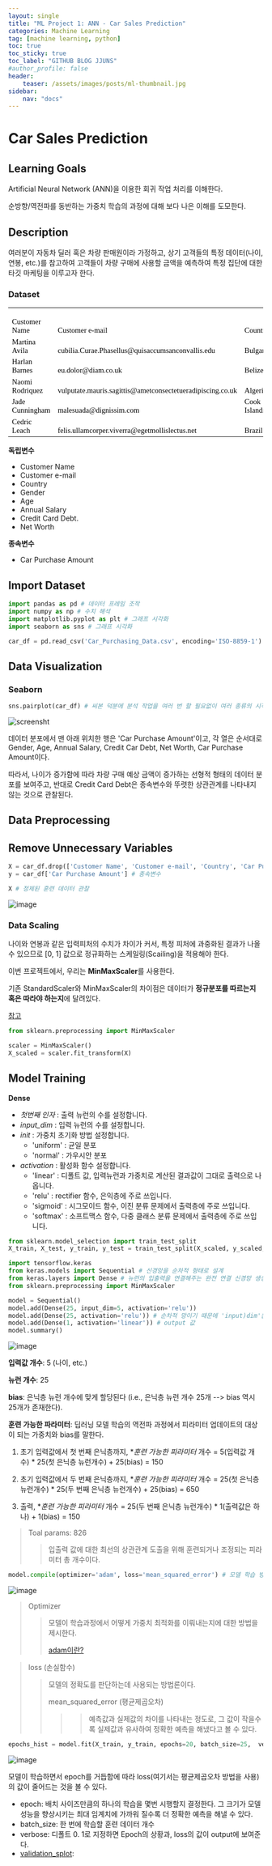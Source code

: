 ```yaml
---
layout: single
title: "ML Project 1: ANN - Car Sales Prediction"
categories: Machine Learning
tag: [machine learning, python]
toc: true
toc_sticky: true
toc_label: "GITHUB BLOG JJUNS"
#author_profile: false
header:
    teaser: /assets/images/posts/ml-thumbnail.jpg
sidebar:
    nav: "docs"
---
```


# Car Sales Prediction

## Learning Goals
Artificial Neural Network (ANN)을 이용한 회귀 작업 처리를 이해한다.

순방향/역전파를 동반하는 가중치 학습의 과정에 대해 보다 나은 이해를 도모한다.

## Description
여러분이 자동차 딜러 혹은 차량 판매원이라 가정하고, 상기 고객들의 특정 데이터(나이, 연봉, etc.)를 참고하여 고객들이 차량 구매에 사용할 금액을 예측하여 특정 집단에 대한 타깃 마케팅을 이루고자 한다.

### Dataset
<html>
  <head>
      <meta http-equiv="Content-Type" content="text/html; charset=utf-8">
      <meta name="generator" content="PhpSpreadsheet, https://github.com/PHPOffice/PhpSpreadsheet">
      <meta name="author" content="owner" />
    <style type="text/css">
      html { font-family:Calibri, Arial, Helvetica, sans-serif; font-size:11pt; background-color:white }
      a.comment-indicator:hover + div.comment { background:#ffd; position:absolute; display:block; border:1px solid black; padding:0.5em }
      a.comment-indicator { background:red; display:inline-block; border:1px solid black; width:0.5em; height:0.5em }
      div.comment { display:none }
      table { border-collapse:collapse; page-break-after:always }
      .gridlines td { border:1px dotted black }
      .gridlines th { border:1px dotted black }
      .b { text-align:center }
      .e { text-align:center }
      .f { text-align:right }
      .inlineStr { text-align:left }
      .n { text-align:right }
      .s { text-align:left }
      td.style0 { vertical-align:bottom; border-bottom:none #000000; border-top:none #000000; border-left:none #000000; border-right:none #000000; color:#000000; font-family:'Calibri'; font-size:11pt; background-color:white }
      th.style0 { vertical-align:bottom; border-bottom:none #000000; border-top:none #000000; border-left:none #000000; border-right:none #000000; color:#000000; font-family:'Calibri'; font-size:11pt; background-color:white }
      table.sheet0 col.col0 { width:42pt }
      table.sheet0 col.col1 { width:42pt }
      table.sheet0 col.col2 { width:42pt }
      table.sheet0 col.col3 { width:42pt }
      table.sheet0 col.col4 { width:42pt }
      table.sheet0 col.col5 { width:42pt }
      table.sheet0 col.col6 { width:42pt }
      table.sheet0 col.col7 { width:42pt }
      table.sheet0 col.col8 { width:42pt }
      table.sheet0 tr { height:15pt }
    </style>
  </head>
  <body>
<style>
@page { margin-left: 0.7in; margin-right: 0.7in; margin-top: 0.75in; margin-bottom: 0.75in; }
body { margin-left: 0.7in; margin-right: 0.7in; margin-top: 0.75in; margin-bottom: 0.75in; }
</style>
    <table border="0" cellpadding="0" cellspacing="0" id="sheet0" class="sheet0 gridlines">
        <col class="col0">
        <col class="col1">
        <col class="col2">
        <col class="col3">
        <col class="col4">
        <col class="col5">
        <col class="col6">
        <col class="col7">
        <col class="col8">
        <tbody>
          <tr class="row0">
            <td class="column0 style0 s">Customer Name</td>
            <td class="column1 style0 s">Customer e-mail</td>
            <td class="column2 style0 s">Country</td>
            <td class="column3 style0 s">Gender</td>
            <td class="column4 style0 s">Age</td>
            <td class="column5 style0 s">Annual Salary</td>
            <td class="column6 style0 s">Credit Card Debt</td>
            <td class="column7 style0 s">Net Worth</td>
            <td class="column8 style0 s">Car Purchase Amount</td>
          </tr>
          <tr class="row1">
            <td class="column0 style0 s">Martina Avila</td>
            <td class="column1 style0 s">cubilia.Curae.Phasellus@quisaccumsanconvallis.edu</td>
            <td class="column2 style0 s">Bulgaria</td>
            <td class="column3 style0 n">0</td>
            <td class="column4 style0 n">41.8517198</td>
            <td class="column5 style0 n">62812.09301</td>
            <td class="column6 style0 n">11609.38091</td>
            <td class="column7 style0 n">238961.2505</td>
            <td class="column8 style0 n">35321.45877</td>
          </tr>
          <tr class="row2">
            <td class="column0 style0 s">Harlan Barnes</td>
            <td class="column1 style0 s">eu.dolor@diam.co.uk</td>
            <td class="column2 style0 s">Belize</td>
            <td class="column3 style0 n">0</td>
            <td class="column4 style0 n">40.87062335</td>
            <td class="column5 style0 n">66646.89292</td>
            <td class="column6 style0 n">9572.957136</td>
            <td class="column7 style0 n">530973.9078</td>
            <td class="column8 style0 n">45115.52566</td>
          </tr>
          <tr class="row3">
            <td class="column0 style0 s">Naomi Rodriquez</td>
            <td class="column1 style0 s">vulputate.mauris.sagittis@ametconsectetueradipiscing.co.uk</td>
            <td class="column2 style0 s">Algeria</td>
            <td class="column3 style0 n">1</td>
            <td class="column4 style0 n">43.15289747</td>
            <td class="column5 style0 n">53798.55112</td>
            <td class="column6 style0 n">11160.35506</td>
            <td class="column7 style0 n">638467.1773</td>
            <td class="column8 style0 n">42925.70921</td>
          </tr>
          <tr class="row4">
            <td class="column0 style0 s">Jade Cunningham</td>
            <td class="column1 style0 s">malesuada@dignissim.com</td>
            <td class="column2 style0 s">Cook Islands</td>
            <td class="column3 style0 n">1</td>
            <td class="column4 style0 n">58.27136945</td>
            <td class="column5 style0 n">79370.03798</td>
            <td class="column6 style0 n">14426.16485</td>
            <td class="column7 style0 n">548599.0524</td>
            <td class="column8 style0 n">67422.36313</td>
          </tr>
          <tr class="row5">
            <td class="column0 style0 s">Cedric Leach</td>
            <td class="column1 style0 s">felis.ullamcorper.viverra@egetmollislectus.net</td>
            <td class="column2 style0 s">Brazil</td>
            <td class="column3 style0 n">1</td>
            <td class="column4 style0 n">57.31374945</td>
            <td class="column5 style0 n">59729.1513</td>
            <td class="column6 style0 n">5358.712177</td>
            <td class="column7 style0 n">560304.0671</td>
            <td class="column8 style0 n">55915.46248</td>
          </tr>
        </tbody>
    </table>
  </body>
</html>

**독립변수**
- Customer Name
- Customer e-mail
- Country
- Gender
- Age
- Annual Salary
- Credit Card Debt.
- Net Worth

**종속변수**
- Car Purchase Amount

## Import Dataset

```python
import pandas as pd # 데이터 프레임 조작
import numpy as np # 수치 해석
import matplotlib.pyplot as plt # 그래프 시각화
import seaborn as sns # 그래프 시각화

car_df = pd.read_csv('Car_Purchasing_Data.csv', encoding='ISO-8859-1') # 데이터셋이 '@'와 같은 특수문자를 포함하기 때문에 상기 인코딩 설정을 해줘야한다.
```

## Data Visualization

### Seaborn

```python
sns.pairplot(car_df) # 씨본 덕분에 분석 작업을 여러 번 할 필요없이 여러 종류의 시각화를 보여준다
```

![screensht](https://user-images.githubusercontent.com/39285147/180380848-d3772ba0-a21b-416b-8139-534c7a3aa721.JPG)

데이터 분포에서 맨 아래 위치한 행은 'Car Purchase Amount'이고, 각 열은 순서대로 Gender, Age, Annual Salary, Credit Car Debt, Net Worth, Car Purchase Amount이다.

따라서, 나이가 증가함에 따라 차량 구매 예상 금액이 증가하는 선형적 형태의 데이터 분포를 보여주고, 반대로 Credit Card Debt은 종속변수와 뚜렷한 상관관계를 나타내지 않는 것으로 관찰된다.

## Data Preprocessing
## Remove Unnecessary Variables
```python
X = car_df.drop(['Customer Name', 'Customer e-mail', 'Country', 'Car Purchase Amount'], axis = 1) # 종속변수에 영향을 끼치지 않는 불필요한 입력피처를 제거한다.
y = car_df['Car Purchase Amount'] # 종속변수

X # 정제된 훈련 데이터 관찰
```

![image](https://user-images.githubusercontent.com/39285147/180381916-2051d577-51ec-4ff8-be80-0685754f456b.png)

### Data Scaling
나이와 연봉과 같은 입력피처의 수치가 차이가 커서, 특정 피처에 과중화된 결과가 나올 수 있으므로 [0, 1] 값으로 정규화하는 스케일링(Scailing)을 적용해야 한다.

이번 프로젝트에서, 우리는 **MinMaxScaler**를 사용한다.

기존 StandardScaler와 MinMaxScaler의 차이점은 데이터가 **정규분포를 따르는지 혹은 따라야 하는지**에 달려있다.

[참고](https://velog.io/@ljs7463/%ED%94%BC%EC%B2%98-%EC%8A%A4%EC%BC%80%EC%9D%BC%EB%A7%81StandardScalerMinMaxScaler)

```python
from sklearn.preprocessing import MinMaxScaler

scaler = MinMaxScaler()
X_scaled = scaler.fit_transform(X)

```

## Model Training

**Dense**
- *첫번째 인자* : 출력 뉴런의 수를 설정합니다.
- *input_dim* : 입력 뉴런의 수를 설정합니다.
- *init* : 가중치 초기화 방법 설정합니다.
  - 'uniform' : 균일 분포
  - 'normal' : 가우시안 분포
- *activation* : 활성화 함수 설정합니다.
  - 'linear' : 디폴트 값, 입력뉴런과 가중치로 계산된 결과값이 그대로 출력으로 나옵니다.
  - 'relu' : rectifier 함수, 은익층에 주로 쓰입니다.
  - 'sigmoid' : 시그모이드 함수, 이진 분류 문제에서 출력층에 주로 쓰입니다.
  - 'softmax' : 소프트맥스 함수, 다중 클래스 분류 문제에서 출력층에 주로 쓰입니다.


```python
from sklearn.model_selection import train_test_split
X_train, X_test, y_train, y_test = train_test_split(X_scaled, y_scaled, test_size = 0.25) # Create training and test set

import tensorflow.keras
from keras.models import Sequential # 신경망을 순차적 형태로 설계
from keras.layers import Dense # 뉴런의 입출력을 연결해주는 완전 연결 신경망 생성
from sklearn.preprocessing import MinMaxScaler

model = Sequential()
model.add(Dense(25, input_dim=5, activation='relu'))
model.add(Dense(25, activation='relu')) # 순차적 망이기 때문에 'input)dim'은 다시 쓰지 않아도 된다.
model.add(Dense(1, activation='linear')) # output 값
model.summary()
```


![image](https://user-images.githubusercontent.com/39285147/180387209-a42f1385-dacc-45a3-a844-0ea2c3384262.png)


**입력값 개수**: 5 (나이, etc.)

**뉴런 개수**: 25

**bias**: 은닉층 뉴런 개수에 맞게 할당된다 (i.e., 은닉층 뉴런 개수 25개 --> bias 역시 25개가 존재한다).

**훈련 가능한 파라미터**: 딥러닝 모델 학습의 역전파 과정에서 피라미터 업데이트의 대상이 되는 가중치와 bias를 말한다.

1. 초기 입력값에서 첫 번째 은닉층까지, **훈련 가능한 피라미터* 개수 = 5(입력값 개수) * 25(첫 은닉층 뉴런개수) + 25(bias) = 150

2. 초기 입력값에서 두 번째 은닉층까지, **훈련 가능한 피라미터* 개수 =  25(첫 은닉층 뉴런개수) * 25(두 번째 은닉층 뉴런개수) + 25(bias) = 650

3. 출력, **훈련 가능한 피라미터* 개수 = 25(두 번째 은닉층 뉴런개수) * 1(출력값은 하나) + 1(bias) = 150

> Toal params: 826
>> 입출력 값에 대한 최선의 상관관계 도출을 위해 훈련되거나 조정되는 피라미터 총 개수이다.


```python
model.compile(optimizer='adam', loss='mean_squared_error') # 모델 학습 방법 제시

```
![image](https://user-images.githubusercontent.com/39285147/180389686-0fd6c3e2-8ee8-4e0f-999c-7686f8f89d41.png)

> Optimizer
>> 모델이 학습과정에서 어떻게 가중치 최적화를 이뤄내는지에 대한 방법을 제시한다.
>>
>> [adam이란?](https://github.com/hchoi256/lg-ai-auto-driving-radar-sensor/blob/main/supervised-learning/gradient-discent.md)

> loss (손실함수)
>> 모델의 정확도를 판단하는데 사용되는 방법론이다.
>>
>> mean_squared_error (평균제곱오차)
>>>>
>>>> 예측값과 실제값의 차이를 나타내는 정도로, 그 값이 작을수록 실제값과 유사하여 정확한 예측을 해냈다고 볼 수 있다.


```python
epochs_hist = model.fit(X_train, y_train, epochs=20, batch_size=25,  verbose=1, validation_split=0.2)
```

![image](https://user-images.githubusercontent.com/39285147/180390662-b659a0d9-6f49-46cd-bb01-acd9cf2bd4b5.png)

모델이 학습하면서 epoch를 거듭함에 따라 loss(여기서는 평균제곱오차 방법을 사용)의 값이 줄어드는 것을 볼 수 있다.


- epoch: 배치 사이즈만큼의 하나의 학습을 몇번 시행할지 결정한다. 그 크기가 모델 성능을 향상시키는 최대 임계치에 가까워 질수록 더 정확한 예측을 해낼 수 있다.
- batch_size: 한 번에 학습할 훈련 데이터 개수
- verbose: 디폴트 0. 1로 지정하면 Epoch의 상황과, loss의 값이 output에 보여준다.
- [validation_splot](https://github.com/hchoi256/ai-terms/blob/main/README.md):

